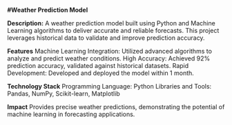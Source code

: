 **#Weather Prediction Model**

**Description:**
A weather prediction model built using Python and Machine Learning algorithms to deliver accurate and reliable forecasts. This project leverages historical data to validate and improve prediction accuracy.

**Features**
Machine Learning Integration: Utilized advanced algorithms to analyze and predict weather conditions.
High Accuracy: Achieved 92% prediction accuracy, validated against historical datasets.
Rapid Development: Developed and deployed the model within 1 month.

**Technology Stack**
Programming Language: Python
Libraries and Tools: Pandas, NumPy, Scikit-learn, Matplotlib

**Impact**
Provides precise weather predictions, demonstrating the potential of machine learning in forecasting applications.
